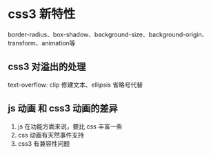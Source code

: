 # css3 新特性

border-radius、box-shadow、background-size、background-origin、
transform、animation等

## css3 对溢出的处理

text-overflow: clip 修建文本、ellipsis 省略号代替

## js 动画 和 css3 动画的差异

1. js 在功能方面来说，要比 css 丰富一些
2. css 动画有天然事件支持
3. css3 有兼容性问题
